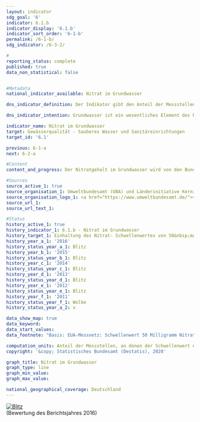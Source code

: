 ```yaml
---                   
layout: indicator                   
sdg_goal: '6'                   
indicator: 6.1.b                   
indicator_display: '6.1.b'                   
indicator_sort_order: '6-1-b'                   
permalink: /6-1-b/                   
sdg_indicator: /6-3-2/                   

#                   
reporting_status: complete                   
published: true                   
data_non_statistical: false                   


#Metadata                   
national_indicator_available: Nitrat im Grundwasser                   

dns_indicator_definition: Der Indikator gibt den Anteil der Messstellen an, an denen der Schwellenwert von 50 Milligramm pro Liter Nitrat im Grundwasser im Jahresmittel eingehalten wird.<sub> Text aus dem Indikatorenbericht 2018</sub>                   

dns_indicator_intention: Grundwasser ist ein wesentliches Element des Naturhaushalts. Es ist Teil des Wasserkreislaufs und erfüllt wichtige ökologische Funktionen. Grundwasser ist auch die wichtigste Trinkwasserressource Deutschlands. Erhöhte Nitratgehalte beeinträchtigen jedoch die Ökologie der Gewässer. Der Schwellenwert von 50 Milligramm Nitrat pro Liter im Grundwasser, der in der Grundwasserverordnung sowie der Oberflächengewässerverordnung angegeben ist, soll daher an allen Messstellen eingehalten werden.<sub> Text aus dem Indikatorenbericht 2018</sub>                   

indicator_name: Nitrat im Grundwasser                   
target: Gewässerqualität - Sauberes Wasser und Sanitäreinrichtungen                   
target_id: '6.1'                   

previous: 6-1-a                   
next: 6-2-a                   

#Content                    
content_and_progress: Der Nitratgehalt im Grundwasser wird von den Bundesländern für die Berichterstattung über den Zustand des Grundwassers in Deutschland an die Europäische Umweltagentur (EUA) erhoben. Die dazu verwendeten Messstellen werden im sogenannten EUA-Messnetz zusammengefasst. Die Daten werden vom Umweltbundesamt nach Angaben der Bund/Länder-Arbeitsgemeinschaft Wasser (LAWA) zusammengestellt. <br><br>Die Belastung des Grundwassers mit Nitrat, einer natürlichen Stickstoffverbindung, entsteht in erster Linie durch Auswaschung von Nitrat aus verschiedenen stickstoffhaltigen Düngemitteln. Dazu gehört neben Wirtschaftsdüngern wie Jauche oder Gülle, der in Regionen mit intensiver Viehhaltung anfällt, auch der bei intensivem Ackerbau eingesetzte Mineraldünger. In den letzten Jahren werden darüber hinaus Gärreste, die als Nebenprodukt von Biogasanlagen entstehen, vermehrt als Dünger in der Landwirtschaft eingesetzt. Auch dies führt zu erhöhtem Stickstoffgehalt im Boden und damit zu höheren Nitratwerten im Grundwasser. <br><br>Die natürliche Vorbelastung liegt für Nitrat zwischen 0 und maximal 10 Milligramm pro Liter. Gehalte zwischen 10 und 25 Milligramm pro Liter sind Anzeichen einer geringen bis mittleren Belastung. Konzentrationen zwischen 25 und 50 Milligramm pro Liter zeigen eine starke Grundwasserbelastung an. Wird der Schwellenwert der Grundwasserverordnung von 50 Milligramm pro Liter, der auch diesem Indikator zugrunde liegt, überschritten, ist das Grundwasser in einem schlechten chemischen Zustand und kann nicht ohne Aufbereitung als Trinkwasser verwendet werden. <br><br>Wie auch der Indikator zum Phosphorgehalt in Fließgewässern gibt dieser Indikator keinen Hinweis auf den Umfang der Schwellenwertüber- bzw. -unterschreitung. Es wird nur erfasst, an wie vielen aller Messstellen der vorgegebene Schwellenwert eingehalten wurde. Dabei haben die Anzahl und die Repräsentativität der Verteilung der Messstellen bzw. deren regionale Konzentration einen erheblichen Einfluss auf das Ergebnis dieses Indikators. Im Jahr 2015 wurde das EUA-Grundwassermessnetz jedoch grundlegend überarbeitet, angepasst und erweitert, um die Repräsentativität der Ergebnisse zu erhöhen. <br><br>Die Nitratbelastung kann an einigen Messstellen stark zurückgegangen sein. Sollte sie jedoch weiterhin oberhalb des Schwellenwertes von 50 Milligramm pro Liter liegen, spiegelt sich die Reduktion nicht im Indikator wider. Gleiches gilt für steigende Nitratbelastungen, die jedoch weiterhin unter dem Schwellenwert verbleiben. Ebenso muss bei der Interpretation berücksichtigt werden, dass Maßnahmen zur Verringerung der Nitratbelastung möglicherweise erst verzögert Wirkung zeigen, etwa weil die Sickerzeit von der Oberfläche bis in das Grundwasser mehrere Jahre beträgt. <br><br>Im Jahr 2015 wurde der Grenzwert von 50 Milligramm pro Liter an Nitrat an 19,0&nbsp;% der Grundwassermessstellen des EUA-Messnetzes überschritten. Folglich darf das Grundwasser dort nicht ohne Aufbereitung zur Trinkwasserversorgung verwendet werden. Seit dem Jahr 2008 ist der Anteil der Messstellen, die diesen Schwellenwert überschreiten, unverändert. Damit ist das Ziel, den Schwellenwert an allen Messstellen einzuhalten, nicht erreicht und auch keine Entwicklung des Indikators in diese Richtung zu erkennen. <br><br>Der Wert von 25 Milligramm pro Liter, der immer noch eine starke Belastung anzeigt, wurde an mehr als einem Drittel (38,0&nbsp;%) der Messstellen überschritten. Auch dieser Anteil blieb über die Jahre nahezu gleich.<sub> Text aus dem Indikatorenbericht 2018</sub>                   

#Sources
source_active_1: true                           
source_organisation_1: Umweltbundesamt (UBA) und Länderinitiative Kernindikatoren auf Basis von Daten der Bund/Länder-Arbeitsgemeinschaft Wasser                           
source_organisation_logo_1: <a href="https://www.umweltbundesamt.de/"><img src="https://g205sdgs.github.io/sdg-indicators/public/logos/uba.png" alt="Logo UBA" title="Klicken Sie hier um zu der Homepage der Organisation zu gelangen" /></a>                           
source_url_1:                            
source_url_text_1:                            

#Status                   
history_active_1: true                   
history_indicator_1: 6.1.b - Nitrat im Grundwasser                   
history_target_1: Einhaltung des Nitrat- Schwellenwertes von 50&nbsp;mg/l an allen Messstellen bis 2030
history_year_a_1: '2016'                           
history_status_year_a_1: Blitz
history_year_b_1: '2015'                           
history_status_year_b_1: Blitz
history_year_c_1: '2014'                           
history_status_year_c_1: Blitz
history_year_d_1: '2013'                           
history_status_year_d_1: Blitz
history_year_e_1: '2012'                           
history_status_year_e_1: Blitz
history_year_f_1: '2011'                           
history_status_year_f_1: Wolke
history_status_year_a_2: x

data_show_map: true                   
data_keyword:                    
data_start_values:                    
data_footnote: "Basis: EUA-Messnetz: Schwellenwert 50 Milligramm Nitrat pro Liter im Jahresmittel"                   

computation_units: Anteil der Messstellen, an denen der Schwellenwert eingehalten wird, in&nbsp;%                   
copyright: '&copy; Statistisches Bundesamt (Destatis), 2020'                   

graph_title: Nitrat im Grundwasser                   
graph_type: line                   
graph_min_value:                    
graph_max_value:                    

national_geographical_coverage: Deutschland                   
---
```

<div>                           
  <div class="my-header">                           
    <a href="https://sustainabledevelopment-deutschland.github.io/status/"><img src="https://g205sdgs.github.io/sdg-indicators/public/Wettersymbole/Blitz.png" title="Der Indikator entwickelt sich nicht in die gewünschte Richtung und somit vergrößert sich der Abstand zum Ziel" alt="Blitz" />                           
    </a>                           
  </div>
  <div class="my-header-note">
    <span>(Bewertung des Berichtsjahres 2016)</span>
  </div>                           
</div>